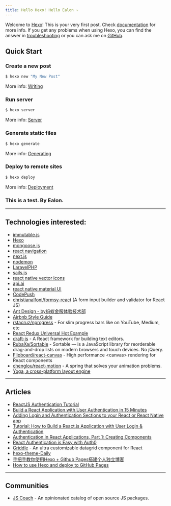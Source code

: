 ```yaml
---
title: Hello Hexo! Hello Ealon ~
---
```

Welcome to [Hexo](https://hexo.io/)! This is your very first post. Check [documentation](https://hexo.io/docs/) for more info. If you get any problems when using Hexo, you can find the answer in [troubleshooting](https://hexo.io/docs/troubleshooting.html) or you can ask me on [GitHub](https://github.com/hexojs/hexo/issues).

## Quick Start

### Create a new post

``` bash
$ hexo new "My New Post"
```

More info: [Writing](https://hexo.io/docs/writing.html)

### Run server

``` bash
$ hexo server
```

More info: [Server](https://hexo.io/docs/server.html)

### Generate static files

``` bash
$ hexo generate
```

More info: [Generating](https://hexo.io/docs/generating.html)

### Deploy to remote sites

``` bash
$ hexo deploy
```

More info: [Deployment](https://hexo.io/docs/deployment.html)

### This is a test. By Ealon.
---
## Technologies interested:
* [immutable.js](https://facebook.github.io/immutable-js/)
* [Hexo](https://hexo.io/docs/)
* [mongoose.js](http://mongoosejs.com/)
* [react navigation](https://github.com/react-community/react-navigation)
* [next.js](https://github.com/zeit/next.js/)
* [nodemon](https://github.com/remy/nodemon)
* [LaravelPHP](https://laravel.com/)
* [sails.js](http://sailsjs.com/documentation/reference)
* [react native vector icons](https://github.com/oblador/react-native-vector-icons)
* [api.ai](https://api.ai/)
* [react native material UI](https://github.com/xotahal/react-native-material-ui)
* [CodePush](https://microsoft.github.io/code-push/)
* [christianalfoni/formsy-react](https://github.com/christianalfoni/formsy-react) (A form input builder and validator for React JS)
* [Ant Design - by蚂蚁金服体验技术部](https://ant.design/index-cn)
* [Airbnb Style Guide](https://github.com/airbnb/javascript)
* [rstacruz/nprogress](https://github.com/rstacruz/nprogress) - For slim progress bars like on YouTube, Medium, etc
* [React Redux Universal Hot Example](https://github.com/erikras/react-redux-universal-hot-example)
* [draft-js](https://github.com/facebook/draft-js) - A React framework for building text editors.
* [RubaXa/Sortable](https://github.com/rubaxa/Sortable) - Sortable — is a JavaScript library for reorderable drag-and-drop lists on modern browsers and touch devices. No jQuery. 
* [Flipboard/react-canvas](https://github.com/Flipboard/react-canvas) - High performance \<canvas\> rendering for React components
* [chenglou/react-motion](https://github.com/chenglou/react-motion) - A spring that solves your animation problems.
* [Yoga, a cross-platform layout engine](https://facebook.github.io/yoga/)
---
## Articles
* [ReactJS Authentication Tutorial](https://auth0.com/blog/reactjs-authentication-tutorial/)
* [Build a React Application with User Authentication in 15 Minutes](https://developer.okta.com/blog/2017/03/30/react-okta-sign-in-widget)
* [Adding Login and Authentication Sections to your React or React Native app](https://medium.com/the-many/adding-login-and-authentication-sections-to-your-react-or-react-native-app-7767fd251bd1)
* [Tutorial: How to Build a React.js Application with User Login & Authentication](https://stormpath.com/blog/build-a-react-app-with-user-authentication)
* [Authentication in React Applications, Part 1: Creating Components](https://vladimirponomarev.com/blog/authentication-in-react-apps-creating-components)
* [React Authentication is Easy with Auth0](https://davidwalsh.name/react-authentication)
* [Griddle](https://github.com/GriddleGriddle/Griddle) - An ultra customizable datagrid component for React
* [hexo-theme-Daily](https://github.com/GallenHu/hexo-theme-Daily)
* [手把手教你使用Hexo + Github Pages搭建个人独立博客](https://linghucong.js.org/2016/04/15/2016-04-15-hexo-github-pages-blog/)
* [How to use Hexo and deploy to GitHub Pages](https://gist.github.com/btfak/18938572f5df000ebe06fbd1872e4e39)
---

## Communities
* [JS Coach](https://js.coach/) - An opinionated catalog of open source JS packages.
